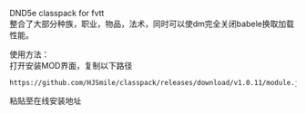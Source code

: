 DND5e classpack for fvtt  
整合了大部分种族，职业，物品，法术，同时可以使dm完全关闭babele换取加载性能。

使用方法：  
打开安装MOD界面，复制以下路径

    https://github.com/HJSmile/classpack/releases/download/v1.0.11/module.json

粘贴至在线安装地址
